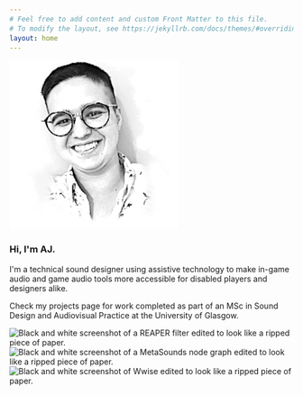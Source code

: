 ```yaml
---
# Feel free to add content and custom Front Matter to this file.
# To modify the layout, see https://jekyllrb.com/docs/themes/#overriding-theme-defaults
layout: home
---
```

<div class="main_content">
<div class="flex-container">
    <div class="responsive-pic">
    <img src="/docs/assets/ajphoto.png" 
    alt="Black and white picture of AJ, a white nonbinary person with short dark hair and glasses. Edited to look like a ripped piece of paper.">
    </div>
<div class="justify">
    <h3>Hi, I'm AJ.</h3>
    <p>I'm a technical sound designer using assistive technology to make in-game audio and game audio tools more accessible for disabled players and designers alike.</p>
    <p>Check my projects page for work completed as part of an MSc in Sound Design and Audiovisual Practice at the University of Glasgow.</p>
</div>
</div>
<div class="flex-container">
<div>
<img src="../docs/assets/eq.png"
alt="Black and white screenshot of a REAPER filter edited to look like a ripped piece of paper.">
</div>
<div>
<img src="../docs/assets/metasound.png"
alt="Black and white screenshot of a MetaSounds node graph edited to look like a ripped piece of paper.">
</div>
<div>
<img src="../docs/assets/wwise.png"
    alt="Black and white screenshot of Wwise edited to look like a ripped piece of paper.">
</div>
</div>
</div>